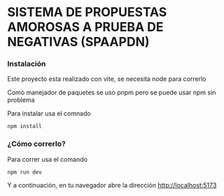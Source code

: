 # SISTEMA DE PROPUESTAS AMOROSAS A PRUEBA DE NEGATIVAS (SPAAPDN)

### Instalación

Este proyecto esta realizado con vite, se necesita node para correrlo

Como manejador de paquetes se uso pnpm pero se puede usar npm sin problema

Para instalar usa el comnado

```
npm install
```

### ¿Cómo correrlo?

Para correr usa el comando

```
npm run dev
```

Y a continuación, en tu navegador abre la dirección [http://localhost:5173](http://localhost:5173)
